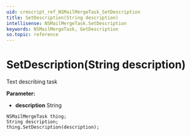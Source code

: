 ```yaml
---
uid: crmscript_ref_NSMailMergeTask_SetDescription
title: SetDescription(String description)
intellisense: NSMailMergeTask.SetDescription
keywords: NSMailMergeTask, GetDescription
so.topic: reference
---
```


# SetDescription(String description)

Text describing task

**Parameter:** 
 - **description** String

```crmscript
NSMailMergeTask thing;
String description;
thing.SetDescription(description);
```

